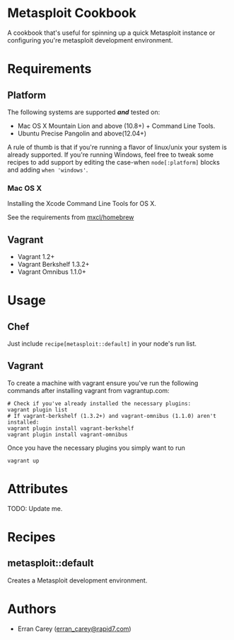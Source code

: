 # Metasploit Cookbook
A cookbook that's useful for spinning up a quick Metasploit instance or
configuring you're metasploit development environment.

# Requirements
## Platform
The following systems are supported ***and*** tested on:
* Mac OS X Mountain Lion and above (10.8+) + Command Line Tools.
* Ubuntu Precise Pangolin and above(12.04+)

A rule of thumb is that if you're running a flavor of linux/unix your system is
already supported. If you're running Windows, feel free to tweak some recipes to
add support by editing the case-when `node[:platform]` blocks and adding
`when 'windows'`.


### Mac OS X
Installing the Xcode Command Line Tools for OS X.

See the requirements from [mxcl/homebrew](https://github.com/mxcl/homebrew/wiki/Installation#requirements)

## Vagrant
* Vagrant 1.2+
* Vagrant Berkshelf 1.3.2+
* Vagrant Omnibus  1.1.0+


# Usage
## Chef
Just include `recipe[metasploit::default]` in your node's run list.

## Vagrant

To create a machine with vagrant ensure you've run the
following commands after installing vagrant from vagrantup.com:

```
# Check if you've already installed the necessary plugins:
vagrant plugin list
# If vagrant-berkshelf (1.3.2+) and vagrant-omnibus (1.1.0) aren't installed:
vagrant plugin install vagrant-berkshelf
vagrant plugin install vagrant-omnibus
```

Once you have the necessary plugins you simply want to run

```
vagrant up
```

# Attributes
TODO: Update me.

# Recipes
## metasploit::default
Creates a Metasploit development environment.

# Authors
* Erran Carey (erran_carey@rapid7.com)
